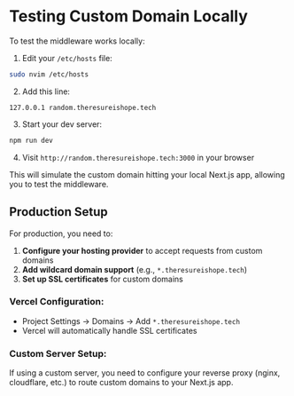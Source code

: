 # Testing Custom Domain Locally

To test the middleware works locally:

1. Edit your `/etc/hosts` file:
```bash
sudo nvim /etc/hosts
```

2. Add this line:
```
127.0.0.1 random.theresureishope.tech
```

3. Start your dev server:
```bash
npm run dev
```

4. Visit `http://random.theresureishope.tech:3000` in your browser

This will simulate the custom domain hitting your local Next.js app, allowing you to test the middleware.

## Production Setup

For production, you need to:

1. **Configure your hosting provider** to accept requests from custom domains
2. **Add wildcard domain support** (e.g., `*.theresureishope.tech`)
3. **Set up SSL certificates** for custom domains

### Vercel Configuration:
- Project Settings → Domains → Add `*.theresureishope.tech`
- Vercel will automatically handle SSL certificates

### Custom Server Setup:
If using a custom server, you need to configure your reverse proxy (nginx, cloudflare, etc.) to route custom domains to your Next.js app.